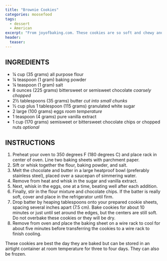 ```yaml
---
title: "Brownie Cookies"
categories: moosefood
tags: 
  - dessert
  - American
excerpt: "From joyofbaking.com. These cookies are so soft and chewy and taste just like a brownie. They stay fresh for days, too. Makes about 24 cookies."
header:
  teaser: 
---
```


## INGREDIENTS
* ¼ cup (35 grams) all purpose flour
* ¼ teaspoon (1 gram) baking powder
* ¼ teaspoon (1 gram) salt
* 8 ounces (225 grams) bittersweet or semisweet chocolate _coarsely chopped_
* 2½ tablespoons (35 grams) butter _cut into small chunks_
* ½ cup plus 1 tablespoon (115 grams) granulated white sugar
* 2 large (100 grams) eggs _room temperature_
* 1 teaspoon (4 grams) pure vanilla extract
* 1 cup (170 grams) semisweet or bittersweet chocolate chips or chopped nuts _optional_

## INSTRUCTIONS
1. Preheat your oven to 350 degrees F (180 degrees C) and place rack in center of oven. Line two baking sheets with parchment paper.
2. Sift or whisk together the flour, baking powder, and salt.
3. Melt the chocolate and butter in a large heatproof bowl (preferably stainless steel), placed over a saucepan of simmering water.
4. Remove from heat and whisk in the sugar and vanilla extract.
5. Next, whisk in the eggs, one at a time, beating well after each addition.
6. Finally, stir in the flour mixture and chocolate chips. If the batter is really soft, cover and place in the refrigerator until firm.
7. Drop batter by heaping tablespoons onto your prepared cookie sheets, spacing several inches apart (7.5 cm). Bake cookies for about 10 minutes or just until set around the edges, but the centers are still soft. Do not overbake these cookies or they will be dry.
8. Remove from oven and place the baking sheet on a wire rack to cool for about five minutes before transferring the cookies to a wire rack to finish cooling.

These cookies are best the day they are baked but can be stored in an airtight container at room temperature for three to four days. They can also be frozen.

